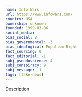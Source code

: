 ```yaml
---
name: Info Wars
url: https://www.infowars.com/
country: USA
ownership: unknown
founded: 1999-03-06
social_media:
bias_social: 8
bias_governmental: -3
bias_ideological: Populism-Right
fact_sourcing: 0
fact_editorial: -1
subj_pseudoscience: 4
subj_conspiracy: 9
subj_message: -1
tags: [fake-news]
---
```


Description

